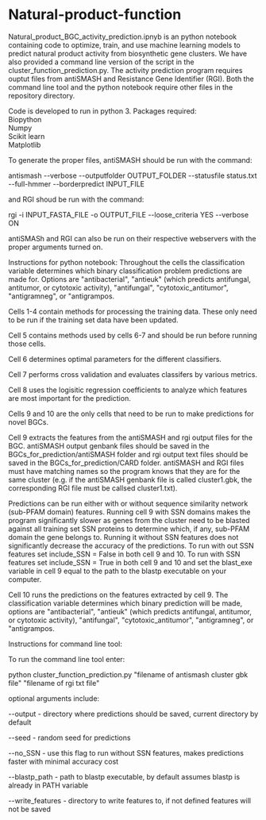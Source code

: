 # Natural-product-function

Natural_product_BGC_activity_prediction.ipnyb is an python notebook containing code to optimize, train, and use machine learning models to predict natural product
activity from biosynthetic gene clusters. We have also provided a command line version of the script in the cluster_function_prediction.py. The activity prediction program requires ouptut files from antiSMASH and Resistance Gene Identifier (RGI). Both the command line tool and the python notebook require other files in the repository directory.

Code is developed to run in python 3. Packages required:<br/>
Biopython<br/>
Numpy<br/>
Scikit learn<br/>
Matplotlib<br/>

To generate the proper files, antiSMASH should be run with the command:

antismash --verbose --outputfolder OUTPUT_FOLDER --statusfile status.txt --full-hmmer --borderpredict INPUT_FILE

and RGI shoud be run with the command:

rgi -i INPUT_FASTA_FILE -o OUTPUT_FILE --loose_criteria YES --verbose ON

antiSMASh and RGI can also be run on their respective webservers with the proper arguments turned on.

Instructions for python notebook:
Throughout the cells the classification variable determines which binary classification problem predictions are made for. Options are "antibacterial", "antieuk" (which predicts antifungal, antitumor, or cytotoxic activity), "antifungal", "cytotoxic_antitumor", "antigramneg", or "antigrampos.

Cells 1-4 contain methods for processing the training data. These only need to be run if the training set data have been updated.

Cell 5 contains methods used by cells 6-7 and should be run before running those cells.

Cell 6 determines optimal parameters for the different classifiers.

Cell 7 performs cross validation and evaluates classifers by various metrics.

Cell 8 uses the logisitic regression coefficients to analyze which features are most important for the prediction.


Cells 9 and 10 are the only cells that need to be run to make predictions for novel BGCs.

Cell 9 extracts the features from the antiSMASH and rgi output files for the BGC. antiSMASH output genbank files should be saved in the BGCs_for_prediction/antiSMASH folder and rgi output text files should be saved in the BGCs_for_prediction/CARD folder. antiSMASH and RGI files must have matching names so the program knows that they are for the same cluster (e.g. if the antiSMASH genbank file is called cluster1.gbk, the corresponding RGI file must be callsed cluster1.txt).

Predictions can be run either with or without sequence similarity network (sub-PFAM domain) features. Running cell 9 with SSN domains makes the program significantly slower as genes from the cluster need to be blasted against all training set SSN proteins to determine which, if any, sub-PFAM domain the gene belongs to. Running it without SSN features does not significantly decrease the accuracy of the predictions. To run with out SSN features set include_SSN = False in both cell 9 and 10. To run with SSN features set include_SSN = True in both cell 9 and 10 and set the blast_exe variable in cell 9 equal to the path to the blastp executable on your computer.

Cell 10 runs the predictions on the features extracted by cell 9. The classification variable determines which binary prediction will be made, options are "antibacterial", "antieuk" (which predicts antifungal, antitumor, or cytotoxic activity), "antifungal", "cytotoxic_antitumor", "antigramneg", or "antigrampos.


Instructions for command line tool:

To run the command line tool enter:

python cluster_function_prediction.py "filename of antismash cluster gbk file" "filename of rgi txt file"
  
optional arguments include:

--output - directory where predictions should be saved, current directory by default

--seed - random seed for predictions

--no_SSN - use this flag to run without SSN features, makes predictions faster with minimal accuracy cost

--blastp_path - path to blastp executable, by default assumes blastp is already in PATH variable

--write_features - directory to write features to, if not defined features will not be saved

